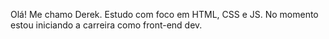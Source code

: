 Olá! Me chamo Derek.
Estudo com foco em HTML, CSS e JS.
No momento estou iniciando a carreira como front-end dev.

<!---
dkznnnn/dkznnnn is a ✨ special ✨ repository because its `README.md` (this file) appears on your GitHub profile.
You can click the Preview link to take a look at your changes.
--->
